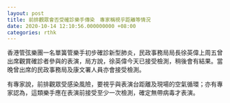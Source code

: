 ```yaml
---
layout: post
title: 前排觀眾會否受確診樂手傳染　專家稱視乎距離等情況
date: 2020-10-14 12:10:56.000000000 +08:00
categories: rthk
---
```


香港管弦樂團一名單簧管樂手初步確診新型肺炎，民政事務局局長徐英偉上周五曾出席觀賞確診者參與的表演，局方說，徐英偉今天已接受檢測，稍後會有結果。當晚曾出席的民政事務局及康文署人員亦會接受檢測。

有專家說，前排觀眾受感染風險，要視乎與表演台距離及現場的空氣循環；亦有專家認為，這類樂手應在表演前接受至少一次檢測，確定無帶病毒才表演。
